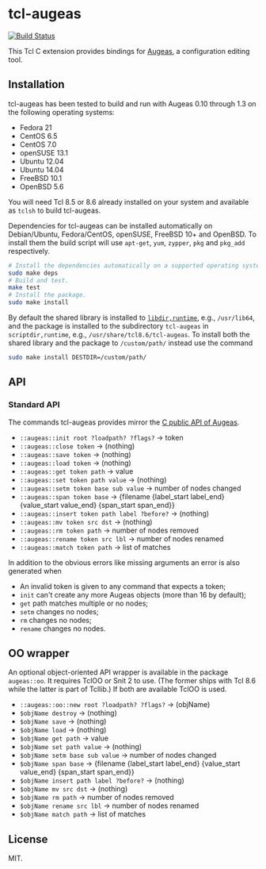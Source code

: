 # tcl-augeas

[![Build Status](https://travis-ci.org/dbohdan/tcl-augeas.svg)](https://travis-ci.org/dbohdan/tcl-augeas)

This Tcl C extension provides bindings for [Augeas](http://augeas.net/), a
configuration editing tool.

## Installation

tcl-augeas has been tested to build and run with Augeas 0.10
through 1.3 on the following operating systems:

* Fedora 21
* CentOS 6.5
* CentOS 7.0
* openSUSE 13.1
* Ubuntu 12.04
* Ubuntu 14.04
* FreeBSD 10.1
* OpenBSD 5.6

You will need Tcl 8.5 or 8.6 already installed on your system and available as
`tclsh` to build tcl-augeas.

Dependencies for tcl-augeas can be installed automatically on Debian/Ubuntu,
Fedora/CentOS, openSUSE, FreeBSD 10+ and OpenBSD. To install them the build
script will use `apt-get`, `yum`, `zypper`, `pkg` and `pkg_add` respectively.

```sh
# Install the dependencies automatically on a supported operating system.
sudo make deps
# Build and test.
make test
# Install the package.
sudo make install
```

By default the shared library is installed to
[`libdir,runtime`](http://tcl.wiki/11825), e.g., `/usr/lib64`, and the
package is installed to the subdirectory `tcl-augeas` in `scriptdir,runtime`,
e.g., `/usr/share/tcl8.6/tcl-augeas`. To install both the shared library and
the package to `/custom/path/` instead use the command

```sh
sudo make install DESTDIR=/custom/path/
```

## API

### Standard API

The commands tcl-augeas provides mirror the
[C public API of Augeas](http://augeas.net/docs/api.html).

* `::augeas::init root ?loadpath? ?flags?` -> token
* `::augeas::close token` -> (nothing)
* `::augeas::save token` -> (nothing)
* `::augeas::load token` -> (nothing)
* `::augeas::get token path` -> value
* `::augeas::set token path value` ->  (nothing)
* `::augeas::setm token base sub value` -> number of nodes changed
* `::augeas::span token base` -> {filename {label_start label_end} {value_start value_end} {span_start span_end}}
* `::augeas::insert token path label ?before?` -> (nothing)
* `::augeas::mv token src dst` -> (nothing)
* `::augeas::rm token path` -> number of nodes removed
* `::augeas::rename token src lbl` -> number of nodes renamed
* `::augeas::match token path` -> list of matches

In addition to the obvious errors like missing arguments an error is also
generated when

* An invalid token is given to any command that expects a token;
* `init` can't create any more Augeas objects (more than 16 by default);
* `get` path matches multiple or no nodes;
* `setm` changes no nodes;
* `rm` changes no nodes;
* `rename` changes no nodes.

## OO wrapper

An optional object-oriented API wrapper is available in the package
`augeas::oo`. It requires TclOO or Snit 2 to use. (The former ships with Tcl 8.6
while the latter is part of Tcllib.) If both are available TclOO is used.

* `::augeas::oo::new root ?loadpath? ?flags?` -> (objName)
* `$objName destroy` -> (nothing)
* `$objName save` -> (nothing)
* `$objName load` -> (nothing)
* `$objName get path` -> value
* `$objName set path value` ->  (nothing)
* `$objName setm base sub value` -> number of nodes changed
* `$objName span base` -> {filename {label_start label_end} {value_start value_end} {span_start span_end}}
* `$objName insert path label ?before?` -> (nothing)
* `$objName mv src dst` -> (nothing)
* `$objName rm path` -> number of nodes removed
* `$objName rename src lbl` -> number of nodes renamed
* `$objName match path` -> list of matches

## License

MIT.
